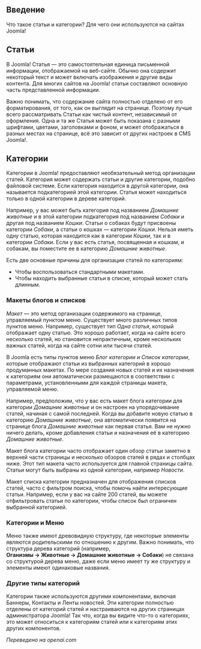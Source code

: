 <!-- Filename: J4.x:Articles_and_categories / Display title: Статьи и категории   -->

## Введение

Что такое статьи и категории? Для чего они используются на сайтах Joomla!

## Статьи

В Joomla! Статья — это самостоятельная единица письменной информации, отображаемой на веб-сайте. Обычно она содержит некоторый текст и может включать изображения и другие виды контента. Для многих сайтов на Joomla! статьи составляют основную часть представленной информации.

Важно понимать, что содержание сайта полностью отделено от его форматирования, от того, как он выглядит на странице. Поэтому лучше всего рассматривать Статьи как чистый контент, независимый от оформления. Одна и та же Статья может быть показана с разными шрифтами, цветами, заголовками и фоном, и может отображаться в разных местах на странице, всё это зависит от других настроек в CMS Joomla!.

## Категории

Категории в Joomla! предоставляют необязательный метод организации статей. Категория может содержать статьи и другие категории, подобно файловой системе. Если категория находится в другой категории, она называется подкатегорией этой категории. Статья может находиться только в одной категории в дереве категорий.

Например, у вас может быть категория под названием *Домашние животные* и в этой категории подкатегория под названием *Собаки* и другая под названием *Кошки*. Статьи о собаках будут присвоены категории *Собаки*, а статьи о кошках — категории *Кошки*. Нельзя иметь одну статью, которая находится как в категории *Кошки*, так и в категории *Собаки*. Если у вас есть статья, посвященная и кошкам, и собакам, вы поместите ее в категорию *Домашние животные*.

Есть две основные причины для организации статей по категориям:

- Чтобы воспользоваться стандартными макетами.
- Чтобы находить выбранные статьи в списке, который может стать длинным.

### Макеты блогов и списков

*Макет* — это метод организации содержимого на странице, управляемый пунктом меню. Существует много различных типов пунктов меню. Например, существует тип *Одна статья*, который отображает одну статью. Это хорошо работает, когда на сайте всего несколько статей, но становится непрактичным, кроме нескольких важных статей, когда на сайте сотни или тысячи статей.

В Joomla есть типы пунктов меню *Блог категории* и *Список категории*, которые отображают статьи из выбранных категорий в хорошо продуманных макетах. По мере создания новых статей и их назначения к категориям они автоматически размещаются в соответствии с параметрами, установленными для каждой страницы макета, управляемой меню.

Например, предположим, что у вас есть макет блога категории для категории *Домашние животные* и он настроен на упорядочивание статей, начиная с самой последней. Когда вы добавите новую статью в категорию *Домашние животные*, она автоматически появится на странице блога *Домашние животные* как первая статья. Вам не нужно ничего делать, кроме добавления статьи и назначения её в категорию *Домашние животные*.

Макет блога категории часто отображает один обзор статьи заметно в верхней части страницы и несколько обзоров статей в рядах и столбцах ниже. Этот тип макета часто используется для главной страницы сайта. Статьи могут быть выбраны из одной категории, например *Новости*.

Макет списка категории предназначен для отображения списков статей, часто с фильтром поиска, чтобы помочь найти интересующие статьи. Например, если у вас на сайте 200 статей, вы можете отфильтровать статьи по категории, чтобы список был ограничен выбранной категорией.

### Категории и Меню

Меню также имеют древовидную структуру, где некоторые элементы являются родительскими по отношению к другим. Важно понимать, что структура дерева категорий (например, **Оганизмы → Животные → Домашние животные → Собаки**) не связана со структурой дерева меню, даже если меню имеет ту же структуру и элементы имеют одинаковые названия.

### Другие типы категорий

Категории также используются другими компонентами, включая Баннеры, Контакты и Ленты новостей. Эти категории полностью отделены от категорий статей и настраиваются на других страницах администратора Joomla! Так что, когда вы видите что-то о категориях, это может относиться к категориям статей или к категориям этих других компонентов.

*Переведено на openai.com*


